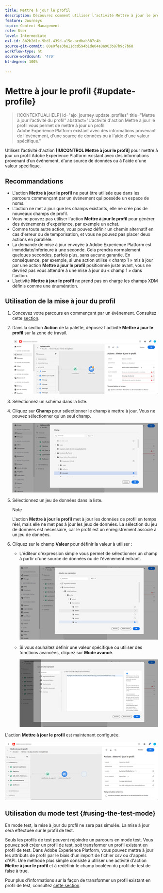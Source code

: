 ```yaml
---
title: Mettre à jour le profil
description: Découvrez comment utiliser l'activité Mettre à jour le profil dans un parcours.
feature: Journeys
topic: Content Management
role: User
level: Intermediate
exl-id: 8b2b2d1e-9bd1-439d-a15e-acdbab387c4b
source-git-commit: 80e0fea3be11dcd594b1de04a0a903b87b9c7b68
workflow-type: ht
source-wordcount: '470'
ht-degree: 100%

---
```


# Mettre à jour le profil {#update-profile}

>[!CONTEXTUALHELP]
>id="ajo_journey_update_profiles"
>title="Mettre à jour l&#39;activité du profil"
>abstract="L&#39;activité d&#39;action Mettre à jour le profil vous permet de mettre à jour un profil Adobe Experience Platform existant avec des informations provenant de l&#39;événement, d&#39;une source de données ou à l&#39;aide d&#39;une valeur spécifique."

Utilisez l’activité d&#39;action **[!UICONTROL Mettre à jour le profil]** pour mettre à jour un profil Adobe Experience Platform existant avec des informations provenant d’un événement, d&#39;une source de données ou à l&#39;aide d&#39;une valeur spécifique.

## Recommandations

* L&#39;action **Mettre à jour le profil** ne peut être utilisée que dans les parcours commençant par un événement qui possède un espace de noms.
* L&#39;action ne met à jour que les champs existants, elle ne crée pas de nouveaux champs de profil.
* Vous ne pouvez pas utiliser l&#39;action **Mettre à jour le profil** pour générer des événements d&#39;expérience, par exemple un achat.
* Comme toute autre action, vous pouvez définir un chemin alternatif en cas d&#39;erreur ou de temporisation, et vous ne pouvez pas placer deux actions en parallèle.
* La demande de mise à jour envoyée à Adobe Experience Platform est immédiate/inférieure à une seconde. Cela prendra normalement quelques secondes, parfois plus, sans aucune garantie. En conséquence, par exemple, si une action utilise « champ 1 » mis à jour par une action **Mettre à jour le profil** positionnée juste avant, vous ne devriez pas vous attendre à une mise à jour du « champ 1 » dans l&#39;action.
* L’activité **Mettre à jour le profil** ne prend pas en charge les champs XDM définis comme une énumération.

## Utilisation de la mise à jour du profil

1. Concevez votre parcours en commençant par un événement. Consultez cette [section](../building-journeys/journey.md).

1. Dans la section **Action** de la palette, déposez l&#39;activité **Mettre à jour le profil** sur la zone de travail.

   ![](assets/profileupdate0.png)

1. Sélectionnez un schéma dans la liste.

1. Cliquez sur **Champ** pour sélectionner le champ à mettre à jour. Vous ne pouvez sélectionner qu&#39;un seul champ.

   ![](assets/profileupdate2.png)

1. Sélectionnez un jeu de données dans la liste.

   >[!NOTE]
   >
   >L&#39;action **Mettre à jour le profil** met à jour les données de profil en temps réel, mais elle ne met pas à jour les jeux de données. La sélection du jeu de données est nécessaire, car le profil est un enregistrement associé à un jeu de données.

1. Cliquez sur le champ **Valeur** pour définir la valeur à utiliser :

   * L&#39;éditeur d&#39;expression simple vous permet de sélectionner un champ à partir d&#39;une source de données ou de l&#39;événement entrant.

      ![](assets/profileupdate4.png)

   * Si vous souhaitez définir une valeur spécifique ou utiliser des fonctions avancées, cliquez sur **Mode avancé**.

      ![](assets/profileupdate3.png)

L&#39;action **Mettre à jour le profil** est maintenant configurée.

![](assets/profileupdate1.png)


## Utilisation du mode test {#using-the-test-mode}

En mode test, la mise à jour du profil ne sera pas simulée. La mise à jour sera effectuée sur le profil de test.

Seuls les profils de test peuvent rejoindre un parcours en mode test. Vous pouvez soit créer un profil de test, soit transformer un profil existant en profil de test. Dans Adobe Experience Platform, vous pouvez mettre à jour les attributs de profil par le biais d&#39;un import de fichier csv ou d&#39;appels d&#39;API. Une méthode plus simple consiste à utiliser une activité d&#39;action **Mettre à jour le profil** et à redéfinir le champ booléen du profil de test de false à true.

Pour plus d&#39;informations sur la façon de transformer un profil existant en profil de test, consultez [cette section](../segment/creating-test-profiles.md#create-test-profiles-csv).
